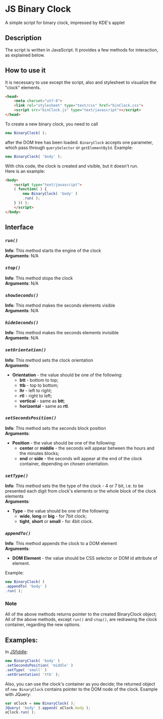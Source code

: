 # JS Binary Clock

A simple script for binary clock, impressed by KDE's applet

## Description

The script is written in JavaScript. It provides a few methods for interaction, as explained below.

## How to use it

It is necessary to use except the script, also and stylesheet to visualize the "clock" elements.
```HTML
<head>
	<meta charset="utf-8">
	<link rel="stylesheet" type="text/css" href="binClock.css">
	<script src="binClock.js" type="text/javascript"></script>
</head>
```
To create a new binary clock, you need to call
```JavaScript
new BinaryClock( );
```
after the DOM tree has been loaded. `BinaryClock` accepts one parameter, which pass through `querySelector` or `getElementById`. Example:
```JavaScript
new BinaryClock( 'body' );
```
With chis code, the clock is created and visible, but it doesn't run.  
Here is an example:
```HTML
<body>
	<script type="text/javascript">
	( function( ) {
		new BinaryClock( 'body' )
		.run( );
	} )( );
	</script>
</body>
```

## Interface

### *`run()`*
**Info**: This method starts the engine of the clock  
**Arguments**: N/A
### *`stop()`*
**Info**: This method stops the clock  
**Arguments**: N/A
### *`showSeconds()`*
**Info**: This method makes the seconds elements visible  
**Arguments**: N/A
### *`hideSeconds()`*
**Info**: This method makes the seconds elements invisible  
**Arguments**: N/A
### *`setOrientation()`*
**Info**: This method sets the clock orientation  
**Arguments**:
* **Orientation** - the value should be one of the following:
	* **btt** - bottom to top;
	* **ttb** - top to bottom;
	* **ltr** - left to right;
	* **rtl** - right to left;
	* **vertical** - same as **btt**;
	* **horizontal** - same as **rtl**.

### *`setSecondsPosition()`*
**Info**: This method sets the seconds block position  
**Arguments**:
* **Position** - the value should be one of the following:
	* **center** or **middle** - the seconds will appear between the hours and the minutes blocks;
	* **end** or **side** - the seconds will appear at the end of the clock container, depending on chosen orientation.

### *`setType()`*
**Info**: This method sets the the type of the clock - 4 or 7 bit, i.e. to be presented each digit from clock's elements or the whole block of the clock elements  
**Arguments**:
* **Type** - the value should be one of the following:
	* **wide**, **long** or **big** - for 7bit clock;
	* **tight**, **short** or **small** - for 4bit clock.

### *`appendTo()`*
**Info**: This method appends the clock to a DOM element  
**Arguments**:
* **DOM Element** - the value should be CSS selector or DOM id attribute of element.

Example:
```JavaScript
new BinaryClock( )
.appendTo( 'body' )
.run( );
```

### Note
All of the above methods returns pointer to the created BinaryClock object; All of the above methods, except `run()` and `stop()`, are redrawing the clock container, regarding the new options.  

## Examples:
In [JSfiddle](https://jsfiddle.net/h6m4jvrs/):
```JavaScript
new BinaryClock( 'body' )
.setSecondsPosition( 'middle' )
.setType( 'small' )
.setOrientation( 'ttb' );
```
Also, you can use the clock's container as you decide; the returned object of `new BinaryClock` contains pointer to the DOM node of the clock. Example with JQuery:
```JavaScript
var oClock = new BinaryClock( );
JQuery( 'body' ).append( oClock.body );
oClock.run( );
```
